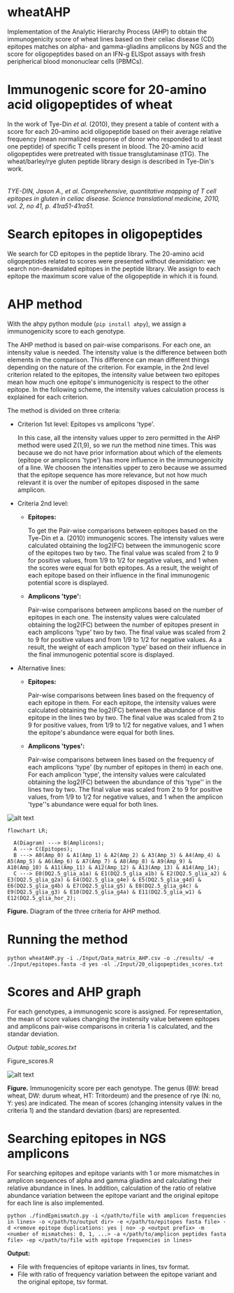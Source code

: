# wheatAHP
Implementation of the Analytic Hierarchy Process (AHP) to obtain the immunogenicity score of wheat lines based on their celiac disease (CD) epitopes matches on alpha- and gamma-gliadins amplicons by NGS and the score for oligopeptides based on an IFN-g ELISpot assays with fresh peripherical blood mononuclear cells (PBMCs).

# **Immunogenic score for 20-amino acid oligopeptides of wheat**

In the work of Tye-Din *et al.* (2010), they present a table of content with a score for each 20–amino acid oligopeptide based on their average relative frequency (mean normalized response of donor who responded to at least one peptide) of specific T cells present in blood. The 20-amino acid oligopeptides were pretreated with tissue transglutaminase (tTG). The wheat/barley/rye gluten peptide library design is described in Tye-Din's work.
\
\
\
*TYE-DIN, Jason A., et al. Comprehensive, quantitative mapping of T cell epitopes in gluten in celiac disease. Science translational medicine, 2010, vol. 2, no 41, p. 41ra51-41ra51.*

# **Search epitopes in oligopeptides**
We search for CD epitopes in the peptide library.
The 20-amino acid oligopeptides related to scores were presented without deamidation: we search non-deamidated epitopes in the peptide library. We assign to each epitope the maximum score value of the oligopeptide in which it is found.

# **AHP method**
With the ahpy python module (```pip install ahpy```), we assign a immunogenicity score to each genotype.

The AHP method is based on pair-wise comparisons. For each one, an intensity value is needed. The intensity value is the difference between both elements in the comparison. This difference can mean different things depending on the nature of the criterion. For example, in the 2nd level criterion related to the epitopes, the intensity value between two epitopes mean how much one epitope's immunogenicity is respect to the other epitope. In the following scheme, the intensity values calculation process is explained for each criterion.

The method is divided on three criteria:
* Criterion 1st level: Epitopes vs amplicons 'type'.

  In this case, all the intensity values upper to zero permitted in the AHP method were used Z(1,9), so we run the method nine times. This was because we do not have prior information about which of the elements (epitope or amplicons 'type') has more influence in the immunogenicity of a line. We choosen the intensities upper to zero because we assumed that the epitope sequence has more relevance, but not how much relevant it is over the number of epitopes disposed in the same amplicon.

* Criteria 2nd level:
  * **Epitopes:**

    To get the Pair-wise comparisons between epitopes based on the Tye-Din et a. (2010) immunogenic scores.
    The intensity values were calculated obtaining the log2(FC) between the immunogenic score of the epitopes two by two. The final value was scaled from 2 to 9 for positive values, from 1/9 to 1/2 for negative values, and 1 when the scores were equal for both epitopes. As a result, the weight of each epitope based on their influence in the final immunogenic potential score is displayed.
  * **Amplicons 'type':**

    Pair-wise comparisons between amplicons based on the number of epitopes in each one.
    The instensity values were calculated obtaining the log2(FC) between the number of epitopes present in each amplicons 'type' two by two. The final value was scaled from 2 to 9 for positive values and from 1/9 to 1/2 for negative values. As a result, the weight of each amplicon 'type' based on their influence in the final immunogenic potential score is displayed.
* Alternative lines:
  * **Epitopes:**
    
    Pair-wise comparisons between lines based on the frequency of each epitope in them.
    For each epitope, the intensity values were calculated obtaining the log2(FC) between the abundance of this epitope in the lines two by two. The final value was scaled from 2 to 9 for positive values, from 1/9 to 1/2 for negative values, and 1 when the epitope's abundance were equal for both lines.
  * **Amplicons 'types':**
    
    Pair-wise comparisons between lines based on the frequency of each amplicons 'type' (by number of epitopes in them) in each one.
    For each amplicon 'type', the intensity values were calculated obtaining the log2(FC) between the abundance of this 'type'' in the lines two by two. The final value was scaled from 2 to 9 for positive values, from 1/9 to 1/2 for negative values, and 1 when the amplicon 'type''s abundance were equal for both lines.

![alt text](./results/Diagram.png?raw=true)

```mermaid
flowchart LR;

  A(Diagram) ---> B(Amplicons);
  A ---> C(Epitopes);
  B ---> A0(Amp_0) & A1(Amp_1) & A2(Amp_2) & A3(Amp_3) & A4(Amp_4) & A5(Amp_5) & A6(Amp_6) & A7(Amp_7) & A8(Amp_8) & A9(Amp_9) & A10(Amp_10) & A11(Amp_11) & A12(Amp_12) & A13(Amp_13) & A14(Amp_14);
  C ---> E0(DQ2.5_glia_a1a) & E1(DQ2.5_glia_a1b) & E2(DQ2.5_glia_a2) & E3(DQ2.5_glia_g2a) & E4(DQ2.5_glia_g4e) & E5(DQ2.5_glia_g4d) & E6(DQ2.5_glia_g4b) & E7(DQ2.5_glia_g5) & E8(DQ2.5_glia_g4c) & E9(DQ2.5_glia_g3) & E10(DQ2.5_glia_g4a) & E11(DQ2.5_glia_w1) & E12(DQ2.5_glia_hor_2);
```

**Figure.** Diagram of the three criteria for AHP method.

# **Running the method**

```
python wheatAHP.py -i ./Input/Data_matrix_AHP.csv -o ./results/ -e ./Input/epitopes.fasta -d yes -ol ./Input/20_oligopeptides_scores.txt
```

# **Scores and AHP graph**
For each genotypes, a immunogenic score is assigned. For representation, the mean of score values changing the instensity value between epitopes and amplicons pair-wise comparisons in criteria 1 is calculated, and the standar deviation.

*Output: table_scores.txt*

Figure_scores.R

![alt text](./results/Figure_scores.png?raw=true)

**Figure.** Immunogenicity score per each genotype. The genus (BW: bread wheat, DW: durum wheat, HT: Tritordeum) and the presence of rye (N: no, Y: yes) are indicated. The mean of scores (changing intensity values in the criteria 1) and the standard deviation (bars) are represented.

# **Searching epitopes in NGS amplicons**
For searching epitopes and epitope variants with 1 or more mismatches in amplicon sequences of alpha and gamma gliadins and calculating their relative abundance in lines. In addition, calculation of the ratio of relative abundance variation between the epitope variant and the original epitope for each line is also implemented.

```
python ./findEpmismatch.py -i </path/to/file with amplicon frequencies in lines> -o </path/to/output dir> -e </path/to/epitopes fasta file> -d <remove epitope duplications: yes | no> -p <output prefix> -m <number of mismatches: 0, 1, ...> -a </path/to/amplicon peptides fasta file> -ep </path/to/file with epitope frequencies in lines>
```

**Output:**
* File with frequencies of epitope variants in lines, tsv format.
* File with ratio of frequency variation between the epitope variant and the original epitope, tsv format.